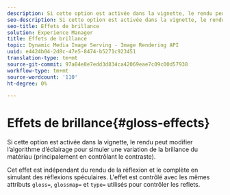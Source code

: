 ```yaml
---
description: Si cette option est activée dans la vignette, le rendu peut modifier l’algorithme d’éclairage pour simuler une variation de la brillance du matériau (principalement en contrôlant le contraste).
seo-description: Si cette option est activée dans la vignette, le rendu peut modifier l’algorithme d’éclairage pour simuler une variation de la brillance du matériau (principalement en contrôlant le contraste).
seo-title: Effets de brillance
solution: Experience Manager
title: Effets de brillance
topic: Dynamic Media Image Serving - Image Rendering API
uuid: e4424b04-2d8c-47e5-8474-b5271c923451
translation-type: tm+mt
source-git-commit: 97a84e8e7edd3d834ca42069eae7c09c00d57938
workflow-type: tm+mt
source-wordcount: '110'
ht-degree: 0%

---
```



# Effets de brillance{#gloss-effects}

Si cette option est activée dans la vignette, le rendu peut modifier l’algorithme d’éclairage pour simuler une variation de la brillance du matériau (principalement en contrôlant le contraste).

Cet effet est indépendant du rendu de la réflexion et le complète en simulant des réflexions spéculaires. L&#39;effet est contrôlé avec les mêmes attributs `gloss=`, `glossmap=` et `type=` utilisés pour contrôler les reflets.
